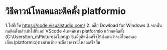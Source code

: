 # วิธีดาวน์โหลดและติดตั้ง platformio
1.ไปที่เว็บ https://code.visualstudio.com/ 
2. คลิ๊ก Dowload for Windows 
3.จากนั้นกดติดตั้งแล้วเข้าไปที่แอป VScode
4.กดค้นหา platformio แล้วกดติดตั้ง
 (C:\Users\ton_n\Pictures\ใ.png)
5.เมื่อติดตั้งเสร็จให้สังเกตว่าจะมีไอคอนเอเลี่ยน(platformio)ทางด้านซ้าย จะถือว่าดาวน์โหลดเสร็จสิ้น
